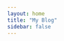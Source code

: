 ```yaml
---
layout: home
title: "My Blog"
sidebar: false
---
```


<script setup>
  import Hero from './components/Hero.vue'
</script>

<Hero 
    title="My Blog"
    subtitle="Welcome to my ramblings."
  />

<BlogPostList
    format="horizontal"
    filterAuthors="sigurd"
    maxCards="-1"
    excerptLines="2"
  />
